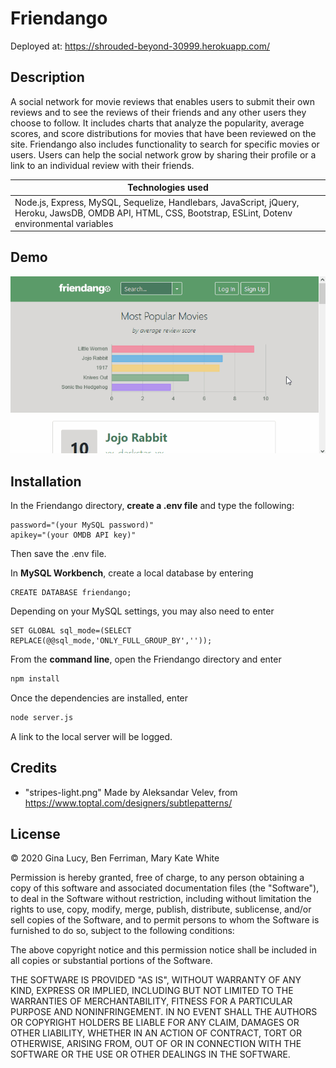 # Friendango

Deployed at: https://shrouded-beyond-30999.herokuapp.com/

## Description

A social network for movie reviews that enables users to submit their own reviews and to see the reviews of their friends and any other users they choose to follow. It includes charts that analyze the popularity, average scores, and score distributions for movies that have been reviewed on the site. Friendango also includes functionality to search for specific movies or users. Users can help the social network grow by sharing their profile or a link to an individual review with their friends.

| Technologies used                                                                                                                                          |
| ---------------------------------------------------------------------------------------------------------------------------------------------------------- |
| Node.js, Express, MySQL, Sequelize, Handlebars, JavaScript, jQuery, Heroku, JawsDB, OMDB API, HTML, CSS, Bootstrap, ESLint, Dotenv environmental variables |

## Demo

![Friendango Demo](/reference/demo/Friendango-demo.gif)

## Installation

In the Friendango directory, **create a .env file** and type the following:

```
password="(your MySQL password)"
apikey="(your OMDB API key)"
```

Then save the .env file.

In **MySQL Workbench**, create a local database by entering

```
CREATE DATABASE friendango;
```

Depending on your MySQL settings, you may also need to enter

```
SET GLOBAL sql_mode=(SELECT REPLACE(@@sql_mode,'ONLY_FULL_GROUP_BY',''));
```

From the **command line**, open the Friendango directory and enter

```sh
npm install
```

Once the dependencies are installed, enter

```sh
node server.js
```

A link to the local server will be logged.

## Credits

- "stripes-light.png" Made by Aleksandar Velev, from https://www.toptal.com/designers/subtlepatterns/

## License

© 2020 Gina Lucy, Ben Ferriman, Mary Kate White

Permission is hereby granted, free of charge, to any person obtaining a copy of this software and associated documentation files (the "Software"), to deal in the Software without restriction, including without limitation the rights to use, copy, modify, merge, publish, distribute, sublicense, and/or sell copies of the Software, and to permit persons to whom the Software is furnished to do so, subject to the following conditions:

The above copyright notice and this permission notice shall be included in all copies or substantial portions of the Software.

THE SOFTWARE IS PROVIDED "AS IS", WITHOUT WARRANTY OF ANY KIND, EXPRESS OR IMPLIED, INCLUDING BUT NOT LIMITED TO THE WARRANTIES OF MERCHANTABILITY, FITNESS FOR A PARTICULAR PURPOSE AND NONINFRINGEMENT. IN NO EVENT SHALL THE AUTHORS OR COPYRIGHT HOLDERS BE LIABLE FOR ANY CLAIM, DAMAGES OR OTHER LIABILITY, WHETHER IN AN ACTION OF CONTRACT, TORT OR OTHERWISE, ARISING FROM, OUT OF OR IN CONNECTION WITH THE SOFTWARE OR THE USE OR OTHER DEALINGS IN THE SOFTWARE.
